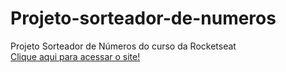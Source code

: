 # Projeto-sorteador-de-numeros
 Projeto Sorteador de Números do curso da Rocketseat
<br>
<a href="https://giovanninoda.github.io/projeto-sorteador-de-numeros/" target="_blank">Clique aqui para acessar o site!</a>
